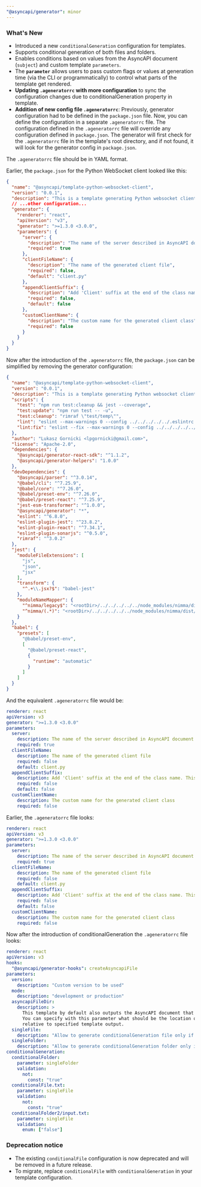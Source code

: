 ```yaml
---
"@asyncapi/generator": minor
---
```


### What's New

- Introduced a new `conditionalGeneration` configuration for templates.
- Supports conditional generation of both files and folders.
- Enables conditions based on values from the AsyncAPI document (`subject`) and custom template `parameters`.
- The **`parameter`** allows users to pass custom flags or values at generation time (via the CLI or programmatically) to control what parts of the template get rendered.
-  **Updating `.ageneratorrc` with more configuration** to sync the configuration changes due to conditionalGeneration property in template.
-  **Addition of new config file `.ageneratorrc`**: Previously, generator configuration had to be defined in the `package.json` file. Now, you can define the configuration in a separate `.ageneratorrc` file. The configuration defined in the `.ageneratorrc` file will override any configuration defined in `package.json`. The generator will first check for the `.ageneratorrc` file in the template's root directory, and if not found, it will look for the generator config in `package.json`.

The `.ageneratorrc` file should be in YAML format.

Earlier, the `package.json` for the Python WebSocket client looked like this:
```json
{
  "name": "@asyncapi/template-python-websocket-client",
  "version": "0.0.1",
  "description": "This is a template generating Python websocket client",
  // ...other configuration...
  "generator": {
    "renderer": "react",
    "apiVersion": "v3",
    "generator": ">=1.3.0 <3.0.0",
    "parameters": {
      "server": {
        "description": "The name of the server described in AsyncAPI document",
        "required": true
      },
      "clientFileName": {
        "description": "The name of the generated client file",
        "required": false,
        "default": "client.py"
      },
      "appendClientSuffix": {
        "description": "Add 'Client' suffix at the end of the class name. This option has no effect if 'customClientName' is specified.",
        "required": false,
        "default": false
      },
      "customClientName": {
        "description": "The custom name for the generated client class",
        "required": false
      }
    }
  }
}
```
Now after the introduction of the `.ageneratorrc` file, the `package.json` can be simplified by removing the generator configuration:

```json
{
  "name": "@asyncapi/template-python-websocket-client",
  "version": "0.0.1",
  "description": "This is a template generating Python websocket client",
  "scripts": {
    "test": "npm run test:cleanup && jest --coverage",
    "test:update": "npm run test -- -u",
    "test:cleanup": "rimraf \"test/temp\"",
    "lint": "eslint --max-warnings 0 --config ../../../../../.eslintrc --ignore-path ../../../../../.eslintignore .",
    "lint:fix": "eslint --fix --max-warnings 0 --config ../../../../../.eslintrc --ignore-path ../../../../../.eslintignore ."
  },
  "author": "Lukasz Gornicki <lpgornicki@gmail.com>",
  "license": "Apache-2.0",
  "dependencies": {
    "@asyncapi/generator-react-sdk": "^1.1.2",
    "@asyncapi/generator-helpers": "1.0.0"
  },
  "devDependencies": {
    "@asyncapi/parser": "^3.0.14",
    "@babel/cli": "^7.25.9",
    "@babel/core": "^7.26.0",
    "@babel/preset-env": "^7.26.0",
    "@babel/preset-react": "^7.25.9",
    "jest-esm-transformer": "^1.0.0",
    "@asyncapi/generator": "*",
    "eslint": "^6.8.0",
    "eslint-plugin-jest": "^23.8.2",
    "eslint-plugin-react": "^7.34.1",
    "eslint-plugin-sonarjs": "^0.5.0",
    "rimraf": "^3.0.2"
  },
  "jest": {
    "moduleFileExtensions": [
      "js",
      "json",
      "jsx"
    ],
    "transform": {
      "^.+\\.jsx?$": "babel-jest"
    },
    "moduleNameMapper": {
      "^nimma/legacy$": "<rootDir>/../../../../../node_modules/nimma/dist/legacy/cjs/index.js",
      "^nimma/(.*)": "<rootDir>/../../../../../node_modules/nimma/dist/cjs/$1"
    }
  },
  "babel": {
    "presets": [
      "@babel/preset-env",
      [
        "@babel/preset-react",
        {
          "runtime": "automatic"
        }
      ]
    ]
  }
}
```
And the equivalent `.ageneratorrc` file would be:

```yaml
renderer: react
apiVersion: v3
generator: ">=1.3.0 <3.0.0"
parameters:
  server:
    description: The name of the server described in AsyncAPI document
    required: true
  clientFileName:
    description: The name of the generated client file
    required: false
    default: client.py
  appendClientSuffix:
    description: Add 'Client' suffix at the end of the class name. This option has no effect if 'customClientName' is specified.
    required: false
    default: false  
  customClientName:
    description: The custom name for the generated client class
    required: false
```

Earlier, the `.ageneratorrc` file looks:
```yaml
renderer: react
apiVersion: v3
generator: ">=1.3.0 <3.0.0"
parameters:
  server:
    description: The name of the server described in AsyncAPI document
    required: true
  clientFileName:
    description: The name of the generated client file
    required: false
    default: client.py
  appendClientSuffix:
    description: Add 'Client' suffix at the end of the class name. This option has no effect if 'customClientName' is specified.
    required: false
    default: false  
  customClientName:
    description: The custom name for the generated client class
    required: false
```
Now after the introduction of conditionalGeneration the `.ageneratorrc` file looks:

```yaml
renderer: react
apiVersion: v3
hooks:
  "@asyncapi/generator-hooks": createAsyncapiFile
parameters:
  version:
    description: "Custom version to be used"
  mode:
    description: "development or production"
  asyncapiFileDir:
    description: >
      This template by default also outputs the AsyncAPI document that was passed as input. 
      You can specify with this parameter what should be the location of this AsyncAPI document, 
      relative to specified template output.
  singleFile:
    description: "Allow to generate conditionalGeneration file only if singleFile is set to false"
  singleFolder:
    description: "Allow to generate conditionalGeneration folder only if singleFolder is set to false"
conditionalGeneration:
  conditionalFolder:
    parameter: singleFolder
    validation:
      not:
        const: "true"
  conditionalFile.txt:
    parameter: singleFile
    validation:
      not:
        const: "true"
  conditionalFolder2/input.txt:
    parameter: singleFile
    validation:
      enum: ["false"]

```

### Deprecation notice

- The existing `conditionalFile` configuration is now deprecated and will be removed in a future release.
- To migrate, replace `conditionalFile` with `conditionalGeneration` in your template configuration.